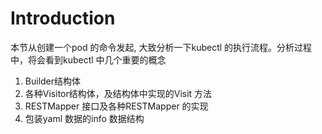 # Introduction

本节从创建一个pod 的命令发起, 大致分析一下kubectl 的执行流程。分析过程中，将会看到kubectl 中几个重要的概念

1. Builder结构体
2. 各种Visitor结构体，及结构体中实现的Visit 方法
3. RESTMapper 接口及各种RESTMapper 的实现
4. 包装yaml 数据的info 数据结构